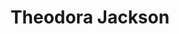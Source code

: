 ---
pid: WS40
title: Theodora Jackson
location_transcription: The street of Market
zipcode: '19120'
outside_phl: 
neighborhood: Logan,Olney
age: '62'
age_range: 60-69
instagram: 
image_file_name: WS_40.jpg
proposal_transcription: I have over 1000 bools of my authors and titles of my books
  with all of my grandkids names.
topic: Family,Unknown
topic_summary: 0, 0
type: 
keywords_other: 
credit: Theodora Jackson
image_labels: 
twitter: 
facebook: 
permalink: "/monuments/ws40/"
layout: item-page
---